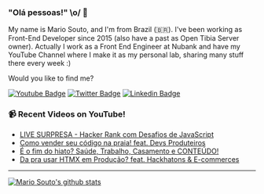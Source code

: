 ### "Olá pessoas!" \o/ 👋

My name is Mario Souto, and I'm from Brazil (🇧🇷). I've been working as Front-End Developer since 2015 (also have a past as Open Tibia Server owner). Actually I work as a Front End Engineer at Nubank and have my YouTube Channel where I make it as my personal lab, sharing many stuff there every week :)

Would you like to find me?

[![Youtube Badge](https://img.shields.io/badge/-Youtube-FF0000?style=flat-square&labelColor=FF0000&logo=youtube&logoColor=white&link=https://youtube.com/c/DevSoutinho)](https://youtube.com/c/DevSoutinho)
[![Twitter Badge](https://img.shields.io/badge/-Twitter-1ca0f1?style=flat-square&labelColor=1ca0f1&logo=twitter&logoColor=white&link=https://twitter.com/omariosouto)](https://twitter.com/omariosouto)
[![Linkedin Badge](https://img.shields.io/badge/-LinkedIn-blue?style=flat-square&logo=Linkedin&logoColor=white&link=https://www.linkedin.com/in/omariosouto)](https://www.linkedin.com/in/omariosouto)

### 📹 Recent Videos on YouTube!

<!-- YOUTUBE:START -->
- [LIVE SURPRESA - Hacker Rank com Desafios de JavaScript](https://www.youtube.com/watch?v=lOYSFfMDXiE)
- [Como vender seu código na praia! feat. Devs Produteiros](https://www.youtube.com/watch?v=Jdbx9PhSktg)
- [É o fim do hiato? Saúde, Trabalho, Casamento e CONTEÚDO!](https://www.youtube.com/watch?v=ZorkvTo1M9k)
- [Da pra usar HTMX em Produção? feat. Hackhatons &amp; E-commerces](https://www.youtube.com/watch?v=hvOUboy1k6w)
<!-- YOUTUBE:END -->

____


[![Mario Souto's github stats](https://github-readme-stats.vercel.app/api?username=omariosouto&theme=dark&show_icons=true&count_private=true)](https://github.com/omariosouto)
